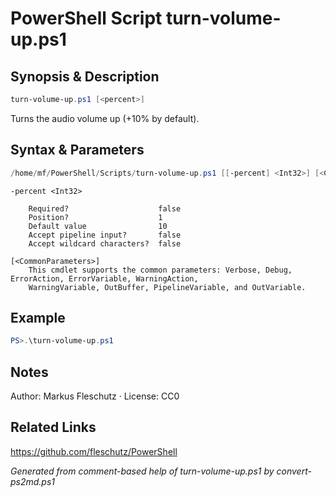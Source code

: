 # PowerShell Script turn-volume-up.ps1

## Synopsis & Description
```powershell
turn-volume-up.ps1 [<percent>]
```

Turns the audio volume up (+10% by default).

## Syntax & Parameters
```powershell
/home/mf/PowerShell/Scripts/turn-volume-up.ps1 [[-percent] <Int32>] [<CommonParameters>]
```

```
-percent <Int32>
    
    Required?                    false
    Position?                    1
    Default value                10
    Accept pipeline input?       false
    Accept wildcard characters?  false
```

```
[<CommonParameters>]
    This cmdlet supports the common parameters: Verbose, Debug, ErrorAction, ErrorVariable, WarningAction, 
    WarningVariable, OutBuffer, PipelineVariable, and OutVariable.
```

## Example
```powershell
PS>.\turn-volume-up.ps1
```


## Notes
Author:  Markus Fleschutz · License: CC0

## Related Links
https://github.com/fleschutz/PowerShell

*Generated from comment-based help of turn-volume-up.ps1 by convert-ps2md.ps1*
